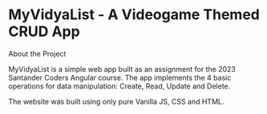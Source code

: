 # MyVidyaList - A Videogame Themed CRUD App

About the Project

MyVidyaList is a simple web app built as an assignment for the 2023 Santander Coders Angular course. The app implements the 4 basic operations for data manipulation: Create, Read, Update and Delete.

The website was built using only pure Vanilla JS, CSS and HTML.
